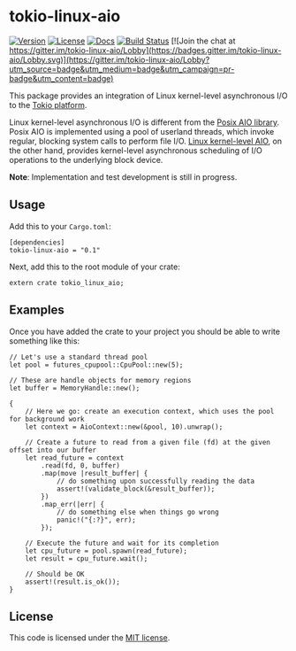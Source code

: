 # tokio-linux-aio

[![Version](https://img.shields.io/crates/v/tokio-linux-aio.svg)](https://crates.io/crates/tokio-linux-aio)
[![License](https://img.shields.io/crates/l/tokio-linux-aio.svg)](https://github.com/hmwill/tokio-linux-aio/blob/master/LICENSE)
[![Docs](https://docs.rs/tokio-linux-aio/badge.svg)](https://docs.rs/tokio-linux-aio/)
[![Build Status](https://travis-ci.org/hmwill/tokio-linux-aio.svg?branch=master)](https://travis-ci.org/hmwill/tokio-linux-aio)
[![Join the chat at https://gitter.im/tokio-linux-aio/Lobby](https://badges.gitter.im/tokio-linux-aio/Lobby.svg)](https://gitter.im/tokio-linux-aio/Lobby?utm_source=badge&utm_medium=badge&utm_campaign=pr-badge&utm_content=badge)

This package provides an integration of Linux kernel-level asynchronous I/O to the [Tokio platform](https://tokio.rs/).

Linux kernel-level asynchronous I/O is different from the [Posix AIO library](http://man7.org/linux/man-pages/man7/aio.7.html). Posix AIO is implemented using a pool of userland threads, which invoke regular, blocking system calls to perform file I/O. [Linux kernel-level AIO](http://lse.sourceforge.net/io/aio.html), on the other hand, provides kernel-level asynchronous scheduling of I/O operations to the underlying block device.

__Note__: Implementation and test development is still in progress.

## Usage

Add this to your `Cargo.toml`:

    [dependencies]
    tokio-linux-aio = "0.1"

Next, add this to the root module of your crate:

    extern crate tokio_linux_aio;

## Examples

Once you have added the crate to your project you should be able to write something like this:

    // Let's use a standard thread pool
    let pool = futures_cpupool::CpuPool::new(5);

    // These are handle objects for memory regions
    let buffer = MemoryHandle::new();

    {
        // Here we go: create an execution context, which uses the pool for background work
        let context = AioContext::new(&pool, 10).unwrap();

        // Create a future to read from a given file (fd) at the given offset into our buffer
        let read_future = context
            .read(fd, 0, buffer)
            .map(move |result_buffer| {
                // do something upon successfully reading the data
                assert!(validate_block(&result_buffer));
            })
            .map_err(|err| {
                // do something else when things go wrong
                panic!("{:?}", err);
            });

        // Execute the future and wait for its completion
        let cpu_future = pool.spawn(read_future);
        let result = cpu_future.wait();

        // Should be OK
        assert!(result.is_ok());
    }

## License

This code is licensed under the [MIT license](https://github.com/hmwill/tokio-linux-aio/blob/master/LICENSE).
